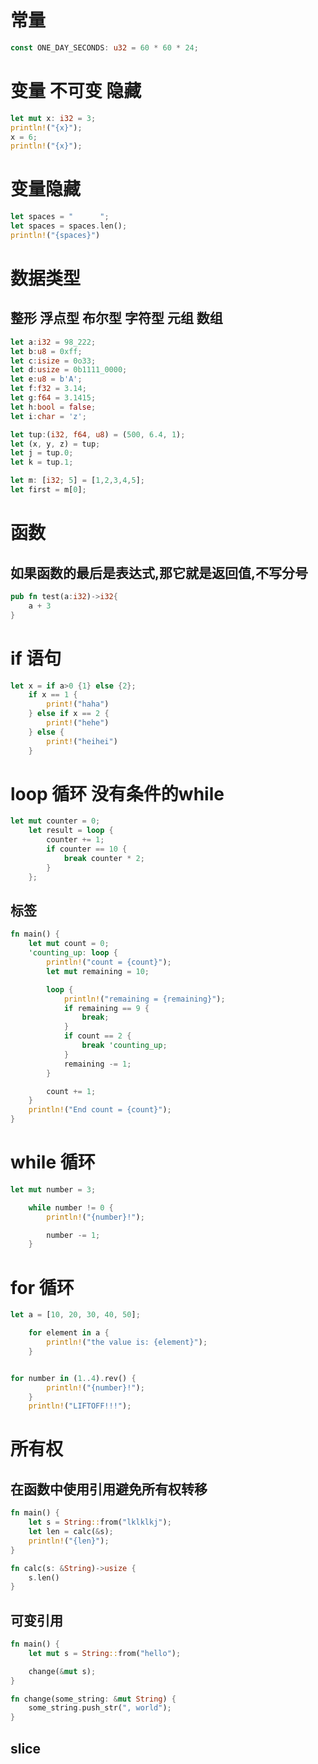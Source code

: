 # 常量

```rust
const ONE_DAY_SECONDS: u32 = 60 * 60 * 24;
```

# 变量 不可变 隐藏

```rust
let mut x: i32 = 3;
println!("{x}");
x = 6;
println!("{x}");
```

# 变量隐藏

```rust
let spaces = "      ";
let spaces = spaces.len();
println!("{spaces}")
```

# 数据类型

## 整形 浮点型 布尔型 字符型 元组 数组

```rust
let a:i32 = 98_222;
let b:u8 = 0xff;
let c:isize = 0o33;
let d:usize = 0b1111_0000;
let e:u8 = b'A';
let f:f32 = 3.14;
let g:f64 = 3.1415;
let h:bool = false;
let i:char = 'z';

let tup:(i32, f64, u8) = (500, 6.4, 1);
let (x, y, z) = tup;
let j = tup.0;
let k = tup.1;

let m: [i32; 5] = [1,2,3,4,5];
let first = m[0];
```

# 函数

## 如果函数的最后是表达式,那它就是返回值,不写分号

```rust
pub fn test(a:i32)->i32{
    a + 3
}
```

# if 语句

```rust
let x = if a>0 {1} else {2};
    if x == 1 {
        print!("haha")
    } else if x == 2 {
        print!("hehe")
    } else {
        print!("heihei")
    }
```

# loop 循环 没有条件的while

```rust
let mut counter = 0;
    let result = loop {
        counter += 1;
        if counter == 10 {
            break counter * 2;
        }
    };
```

## 标签

```rust
fn main() {
    let mut count = 0;
    'counting_up: loop {
        println!("count = {count}");
        let mut remaining = 10;

        loop {
            println!("remaining = {remaining}");
            if remaining == 9 {
                break;
            }
            if count == 2 {
                break 'counting_up;
            }
            remaining -= 1;
        }

        count += 1;
    }
    println!("End count = {count}");
}
```

# while 循环

```rust
let mut number = 3;

    while number != 0 {
        println!("{number}!");

        number -= 1;
    }
```

# for 循环

```rust
let a = [10, 20, 30, 40, 50];

    for element in a {
        println!("the value is: {element}");
    }


for number in (1..4).rev() {
        println!("{number}!");
    }
    println!("LIFTOFF!!!");
```

# 所有权

## 在函数中使用引用避免所有权转移

```rust
fn main() {
    let s = String::from("lklklkj");
    let len = calc(&s);
    println!("{len}");
}

fn calc(s: &String)->usize {
    s.len()
}
```

## 可变引用

```rust
fn main() {
    let mut s = String::from("hello");

    change(&mut s);
}

fn change(some_string: &mut String) {
    some_string.push_str(", world");
}
```

## slice


